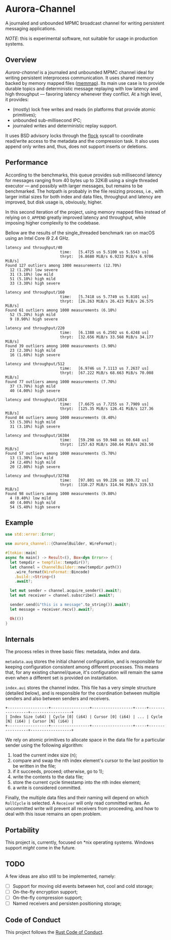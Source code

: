 # Aurora-Channel

A journaled and unbounded MPMC broadcast channel for writing persistent messaging applications.

*NOTE*: this is experimental software, not suitable for usage in production systems.
 
## Overview

_Aurora-channel_ is a journaled and unbounded MPMC channel ideal for writing persistent interprocess communication.
It uses shared memory backed by memory mapped files ([memmap](https://crates.io/crates/memmap)). Its main use case
is to provide durable topics and deterministic message replaying with low latency and high throughput — favoring
latency whenever they conflict. At a high level, it provides:

- (mostly) lock free writes and reads (in platforms that provide atomic primitives);
- unbounded sub-millisecond IPC;
- journaled writes and deterministic replay support.

It uses BSD advisory locks through the [flock]() syscall to coordinate read/write access to the metadata and the 
compression task. It also uses append only writes and, thus, does not support inserts or deletions.

## Performance

According to the benchmarks, this queue provides sub millisecond latency for messages ranging from 40 bytes up to
32KiB using a single threaded executor — and possibly with larger messages, but remains to be benchmarked. The
hotpath is probably in the file resizing process, i.e., with larger initial sizes for both index and data files,
throughput and latency are improved, but disk usage is, obviously, higher.

In this second iteration of the project, using memory mapped files instead of relying on `O_APPEND` greatly improved
latency and throughput, while imposing higher complexity to the codebase.

Bellow are the results of the single_threaded benchmark ran on macOS using an Intel Core i9 2.4 GHz.

    latency and throughput/40                                                                             
                            time:   [5.4725 us 5.5100 us 5.5543 us]
                            thrpt:  [6.8680 MiB/s 6.9233 MiB/s 6.9706 MiB/s]
    Found 127 outliers among 1000 measurements (12.70%)
      12 (1.20%) low severe
      31 (3.10%) low mild
      51 (5.10%) high mild
      33 (3.30%) high severe
      
    latency and throughput/160                                                                             
                            time:   [5.7418 us 5.7749 us 5.8101 us]
                            thrpt:  [26.263 MiB/s 26.423 MiB/s 26.575 MiB/s]
    Found 61 outliers among 1000 measurements (6.10%)
      52 (5.20%) high mild
      9 (0.90%) high severe
      
    latency and throughput/220                                                                              
                            time:   [6.1388 us 6.2502 us 6.4248 us]
                            thrpt:  [32.656 MiB/s 33.568 MiB/s 34.177 MiB/s]
    Found 39 outliers among 1000 measurements (3.90%)
      23 (2.30%) high mild
      16 (1.60%) high severe
      
    latency and throughput/512                                                                              
                            time:   [6.9746 us 7.1113 us 7.2637 us]
                            thrpt:  [67.222 MiB/s 68.663 MiB/s 70.008 MiB/s]
    Found 77 outliers among 1000 measurements (7.70%)
      37 (3.70%) high mild
      40 (4.00%) high severe
      
    latency and throughput/1024                                                                              
                            time:   [7.6675 us 7.7255 us 7.7909 us]
                            thrpt:  [125.35 MiB/s 126.41 MiB/s 127.36 MiB/s]
    Found 84 outliers among 1000 measurements (8.40%)
      53 (5.30%) high mild
      31 (3.10%) high severe

    latency and throughput/16384                                                                              
                            time:   [59.298 us 59.948 us 60.648 us]
                            thrpt:  [257.63 MiB/s 260.64 MiB/s 263.50 MiB/s]
    Found 57 outliers among 1000 measurements (5.70%)
      13 (1.30%) low mild
      24 (2.40%) high mild
      20 (2.00%) high severe
    
    latency and throughput/32768                                                                              
                            time:   [97.801 us 99.226 us 100.72 us]
                            thrpt:  [310.27 MiB/s 314.94 MiB/s 319.53 MiB/s]
    Found 98 outliers among 1000 measurements (9.80%)
      4 (0.40%) low mild
      40 (4.00%) high mild
      54 (5.40%) high severe

## Example

```rust
use std::error::Error;

use aurora_channel::{ChannelBuilder, WireFormat};

#[tokio::main]
async fn main() -> Result<(), Box<dyn Error>> {
  let tempdir = tempfile::tempdir()?;
  let channel = ChannelBuilder::new(tempdir.path())
    .wire_format(WireFormat::Bincode)
    .build::<String>()
    .await?;

  let mut sender = channel.acquire_sender().await?;
  let mut receiver = channel.subscribe().await?;

  sender.send(&"this is a message".to_string()).await?;
  let message = receiver.recv().await?;

  Ok(())
}
```

## Internals

The process relies in three basic files: metadata, index and data. 

`metadata.auq` stores the initial channel configuration, and is responsible for keeping configuration consistent among
different processes. This means that, for any existing channel/queue, it's configuration will remain the same even
when a different set is provided on instantiation.

`index.aui` stores the channel index. This file has a very simple structure (detailed below), and is responsible for
the coordination between multiple senders and also between senders and receivers.

    +------------------+-----------------+------------------+-----+-----------------+------------------+
    | Index Size (u64) | Cycle [0] (i64) | Cursor [0] (i64) | ... | Cycle [N] (i64) | Cursor [N] (i64) |
    +------------------+-----------------+------------------+-----+-----------------+------------------+

We rely on atomic primitives to allocate space in the data file for a particular sender using the following algorithm:

  1. load the current index size (n);
  2. compare and swap the nth index element's cursor to the last position to be written in the file;
  3. if it succeeds, proceed; otherwise, go to 1);
  4. write the contents to the data file;
  5. store the current cycle timestamp into the nth index element;
  6. a write is considered committed.
  
Finally, the multiple data files and their naming will depend on which `RollCycle` is selected. A `Receiver` will only
read committed writes. An uncommitted write will prevent all receivers from proceeding, and how to deal with this
issue remains an open problem.

## Portability

This project is, currently, focused on *nix operating systems. Windows support _might_ come in the future.

## TODO

A few ideas are also still to be implemented, namely:

  - [ ] Support for moving old events between hot, cool and cold storage;
  - [ ] On-the-fly encryption support;
  - [ ] On-the-fly compression support;
  - [ ] Named receivers and persisten positioning storage;

## Code of Conduct

This project follows the [Rust Code of Conduct](https://www.rust-lang.org/conduct.html).